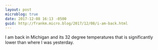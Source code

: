```yaml
---
layout: post
microblog: true
date: 2017-12-08 16:13 -0500
guid: http://frankm.micro.blog/2017/12/08/i-am-back.html
---
```

I am back in Michigan and its 32 degree temperatures that is significantly lower than where I was yesterday. 
